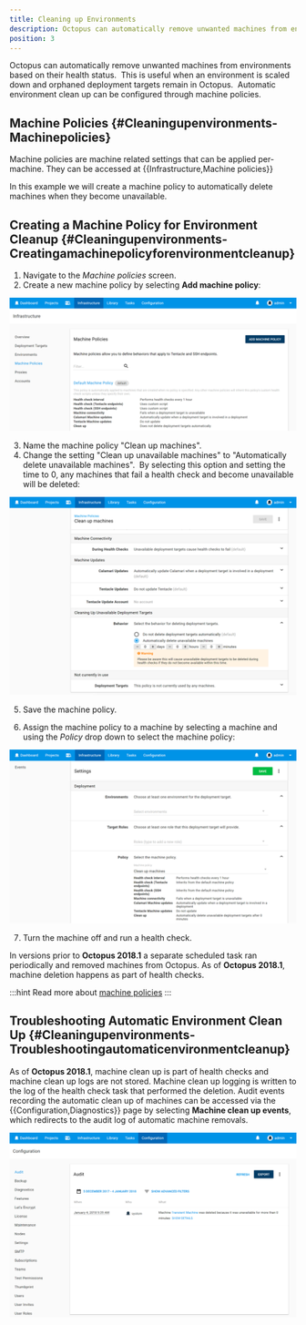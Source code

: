 ```yaml
---
title: Cleaning up Environments
description: Octopus can automatically remove unwanted machines from environments based on their health status.  
position: 3
---
```


Octopus can automatically remove unwanted machines from environments based on their health status.  This is useful when an environment is scaled down and orphaned deployment targets remain in Octopus.  Automatic environment clean up can be configured through machine policies.

## Machine Policies {#Cleaningupenvironments-Machinepolicies}

Machine policies are machine related settings that can be applied per-machine. They can be accessed at {{Infrastructure,Machine policies}}

In this example we will create a machine policy to automatically delete machines when they become unavailable.

## Creating a Machine Policy for Environment Cleanup {#Cleaningupenvironments-Creatingamachinepolicyforenvironmentcleanup}

1. Navigate to the *Machine policies* screen.
2. Create a new machine policy by selecting **Add machine policy**:

![](creating-machine-policy.png "width=500")

3. Name the machine policy "Clean up machines".
4. Change the setting "Clean up unavailable machines" to "Automatically delete unavailable machines".  By selecting this option and setting the time to 0, any machines that fail a health check and become unavailable will be deleted:

![](cleanup-setting.png "width=500")

5. Save the machine policy.

6. Assign the machine policy to a machine by selecting a machine and using the *Policy* drop down to select the machine policy:

![](assign-to-machine.png "width=500")

7. Turn the machine off and run a health check.

In versions prior to **Octopus 2018.1** a separate scheduled task ran periodically and removed machines from Octopus.  As of **Octopus 2018.1**, machine deletion happens as part of health checks.


:::hint
Read more about [machine policies](/docs/infrastructure/machine-policies.md)
:::

## Troubleshooting Automatic Environment Clean Up {#Cleaningupenvironments-Troubleshootingautomaticenvironmentcleanup}

As of **Octopus 2018.1**, machine clean up is part of health checks and machine clean up logs are not stored.  Machine clean up logging is written to the log of the health check task that performed the deletion.  Audit events recording the automatic clean up of machines can be accessed via the {{Configuration,Diagnostics}} page by selecting **Machine clean up events**, which redirects to the audit log of automatic machine removals.

![](deletion-audit.png "width=500")
